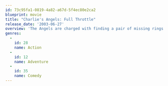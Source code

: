 ```yaml
---
id: 73c95fa1-0819-4a82-a67d-5f4ec80e2ca2
blueprint: movie
title: "Charlie's Angels: Full Throttle"
release_date: '2003-06-27'
overview: 'The Angels are charged with finding a pair of missing rings that are encoded with the personal information of members of the Witness Protection Program. As informants are killed, the ladies target a rogue agent who might be responsible.'
genres:
  -
    id: 28
    name: Action
  -
    id: 12
    name: Adventure
  -
    id: 35
    name: Comedy
---
```

